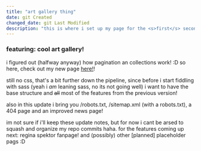 ```yaml
---
title: "art gallery thing"
date: git Created
changed_date: git Last Modified
description: "this is where i set up my page for the <s>first</s> second time"
---
```


### featuring: cool art gallery!

i figured out (halfway anyway) how pagination an collections work! :D
so here, check out my new page [here!]({{url}}/art/)!

still no css, that's a bit further down the pipeline, since before i start fiddling with sass (yeah i *am* leaning sass, no its not going well) i want to have the base structure and ~~all~~ most of the features from the previous version!

also in this update i bring you /robots.txt, /sitemap.xml (with a robots.txt), a 404 page and an improved news page! 

im not sure if i'll keep these update notes, but for now i cant be arsed to squash and organize my repo commits haha. for the features coming up next: regina spektor fanpage! and (possibly) other [planned] placeholder pags :D